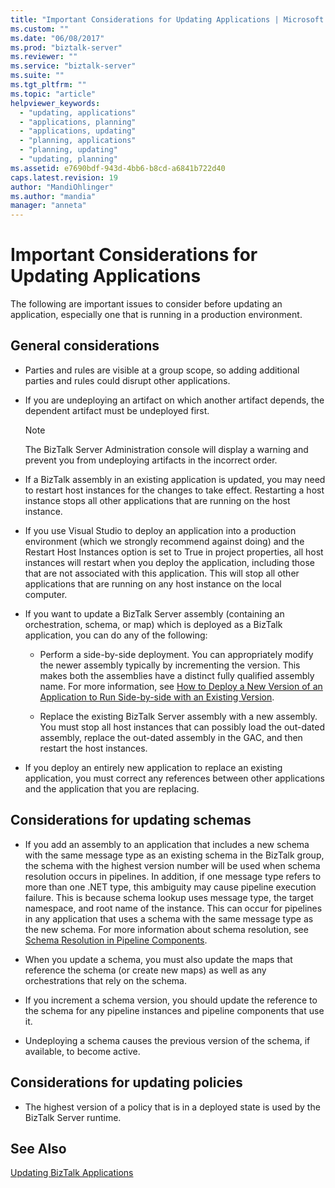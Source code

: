 ```yaml
---
title: "Important Considerations for Updating Applications | Microsoft Docs"
ms.custom: ""
ms.date: "06/08/2017"
ms.prod: "biztalk-server"
ms.reviewer: ""
ms.service: "biztalk-server"
ms.suite: ""
ms.tgt_pltfrm: ""
ms.topic: "article"
helpviewer_keywords: 
  - "updating, applications"
  - "applications, planning"
  - "applications, updating"
  - "planning, applications"
  - "planning, updating"
  - "updating, planning"
ms.assetid: e7690bdf-943d-4bb6-b8cd-a6841b722d40
caps.latest.revision: 19
author: "MandiOhlinger"
ms.author: "mandia"
manager: "anneta"
---
```

# Important Considerations for Updating Applications
The following are important issues to consider before updating an application, especially one that is running in a production environment.  
  
## General considerations  
  
-   Parties and rules are visible at a group scope, so adding additional parties and rules could disrupt other applications.  
  
-   If you are undeploying an artifact on which another artifact depends, the dependent artifact must be undeployed first.  
  
    > [!NOTE]
    >  The BizTalk Server Administration console will display a warning and prevent you from undeploying artifacts in the incorrect order.  
  
-   If a BizTalk assembly in an existing application is updated, you may need to restart host instances for the changes to take effect. Restarting a host instance stops all other applications that are running on the host instance.  
  
-   If you use Visual Studio to deploy an application into a production environment (which we strongly recommend against doing) and the Restart Host Instances option is set to True in project properties, all host instances will restart when you deploy the application, including those that are not associated with this application. This will stop all other applications that are running on any host instance on the local computer.  
  
-   If you want to update a BizTalk Server assembly (containing an orchestration, schema, or map) which is deployed as a BizTalk application, you can do any of the following:  
  
    -   Perform a side-by-side deployment. You can appropriately modify the newer assembly typically by incrementing the version. This makes both the assemblies have a distinct fully qualified assembly name. For more information, see [How to Deploy a New Version of an Application to Run Side-by-side with an Existing Version](../core/deploy-new-application-version-to-run-side-by-side-with-existing-version.md).  
  
    -   Replace the existing BizTalk Server assembly with a new assembly. You must stop all host instances that can possibly load the out-dated assembly, replace the out-dated assembly in the GAC, and then restart the host instances.  
  
-   If you deploy an entirely new application to replace an existing application, you must correct any references between other applications and the application that you are replacing.  
  
## Considerations for updating schemas  
  
-   If you add an assembly to an application that includes a new schema with the same message type as an existing schema in the BizTalk group, the schema with the highest version number will be used when schema resolution occurs in pipelines. In addition, if one message type refers to more than one .NET type, this ambiguity may cause pipeline execution failure. This is because schema lookup uses message type, the target namespace, and root name of the instance. This can occur for pipelines in any application that uses a schema with the same message type as the new schema. For more information about schema resolution, see [Schema Resolution in Pipeline Components](../core/schema-resolution-in-pipeline-components.md).  
  
-   When you update a schema, you must also update the maps that reference the schema (or create new maps) as well as any orchestrations that rely on the schema.  
  
-   If you increment a schema version, you should update the reference to the schema for any pipeline instances and pipeline components that use it.  
  
-   Undeploying a schema causes the previous version of the schema, if available, to become active.  
  
## Considerations for updating policies  
  
-   The highest version of a policy that is in a deployed state is used by the BizTalk Server runtime.  
  
## See Also  
 [Updating BizTalk Applications](../core/updating-biztalk-applications.md)